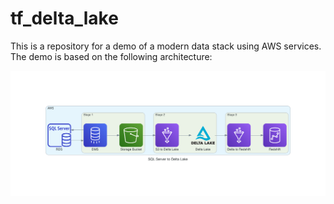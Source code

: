 # tf_delta_lake

This is a repository for a demo of a modern data stack using AWS services. The demo is based on the following architecture:

![Architecture](../diagram/delta_lake.png)
